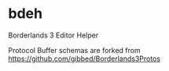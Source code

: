 # bdeh
Borderlands 3 Editor Helper

Protocol Buffer schemas are forked from https://github.com/gibbed/Borderlands3Protos
